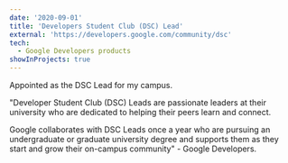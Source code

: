 ```yaml
---
date: '2020-09-01'
title: 'Developers Student Club (DSC) Lead'
external: 'https://developers.google.com/community/dsc'
tech:
  - Google Developers products
showInProjects: true
---
```

Appointed as the DSC Lead for my campus. 

"Developer Student Club (DSC) Leads are passionate leaders at their university who are dedicated to helping their peers learn and connect. 

Google collaborates with DSC Leads once a year who are pursuing an undergraduate or graduate university degree and supports them as they start and grow their on-campus community" - Google Developers.
